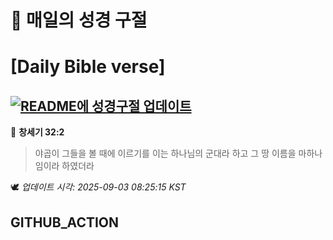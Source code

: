 # 🙏 매일의 성경 구절
# [Daily Bible verse]
## [![README에 성경구절 업데이트](https://github.com/DONGSUKA/first_test/actions/workflows/update-readme-bible.yml/badge.svg)](https://github.com/DONGSUKA/first_test/actions/workflows/update-readme-bible.yml)
<!-- START_BIBLE_VERSE -->
📖 **창세기 32:2**
> 야곱이 그들을 볼 때에 이르기를 이는 하나님의 군대라 하고 그 땅 이름을 마하나임이라 하였더라

🕊️ _업데이트 시각: 2025-09-03 08:25:15 KST_
  <!-- END_BIBLE_VERSE -->
## GITHUB_ACTION
